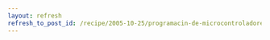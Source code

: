 ```yaml
---
layout: refresh
refresh_to_post_id: /recipe/2005-10-25/programacin-de-microcontroladores-pic-en-gnu-linux
---
```

